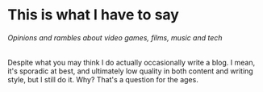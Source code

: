 # This is what I have to say

###### Opinions and rambles about video games, films, music and tech

Despite what you may think I do actually occasionally write a blog. I mean, it's sporadic at best, and ultimately low quality in both content and writing style, but I still do it. Why? That's a question for the ages.